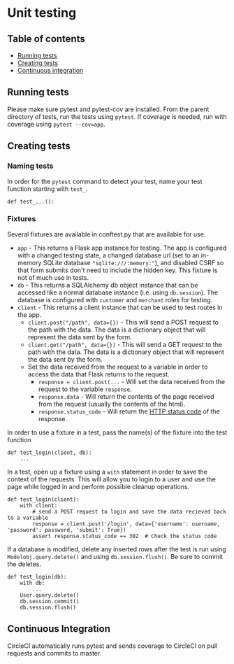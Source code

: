 # Unit testing

## Table of contents

- [Running tests](https://github.com/NathanCYee/131_project/tree/master/tests#running-tests)
- [Creating tests](https://github.com/NathanCYee/131_project/tree/master/tests#creating-tests)
- [Continuous integration](https://github.com/NathanCYee/131_project/tree/master/tests#continuous-integration)

## Running tests

Please make sure pytest and pytest-cov are installed. From the parent directory of tests, run the tests using `pytest`.
If coverage is needed, run with coverage using `pytest --cov=app`.

## Creating tests

### Naming tests

In order for the `pytest` command to detect your test, name your test function starting with `test_`.

```
def test_...():
```

### Fixtures

Several fixtures are available in conftest.py that are available for use.

- `app` - This returns a Flask app instance for testing. The app is configured with a changed testing state, a changed
  database url (set to an in-memory SQLite database `"sqlite:///:memory:"`), and disabled CSRF so that form submits
  don't need to include the hidden key. This fixture is not of much use in tests.
- `db` - This returns a SQLAlchemy db object instance that can be accessed like a normal database instance (i.e.
  using `db.session`). The database is configured with `customer` and `merchant` roles for testing.
- `client` - This returns a client instance that can be used to test routes in the app.
    - `client.post("/path", data={})` - This will send a POST request to the path with the data. The data is a
      dictionary object that will represent the data sent by the form.
    - `client.get("/path", data={})` - This will send a GET request to the path with the data. The data is a dictionary
      object that will represent the data sent by the form.
    - Set the data received from the request to a variable in order to access the data that Flask returns to the
      request.
        - `response = client.post(...` - Will set the data received from the request to the variable `response`.
        - `response.data` - Will return the contents of the page received from the request (usually the contents of the
          html).
        - `response.status_code` - Will return
          the [HTTP status code](https://developer.mozilla.org/en-US/docs/Web/HTTP/Status) of the response.

In order to use a fixture in a test, pass the name(s) of the fixture into the test function

```
def test_login(client, db):
    ...
```

In a test, open up a fixture using a `with` statement in order to save the context of the requests. This will allow you
to login to a user and use the page while logged in and perform possible cleanup operations.

```
def test_login(client):
    with client:
        # send a POST request to login and save the data recieved back to a variable
        response = client.post('/login', data={'username': username, 'password': password, 'submit': True})
        assert response.status_code == 302  # Check the status code
```

If a database is modified, delete any inserted rows after the test is run using `Modelobj.query.delete()` and
using `db.session.flush()`. Be sure to commit the deletes.

```
def test_login(db):
    with db:
        ...
    User.query.delete()
    db.session.commit()
    db.session.flush()
```

## Continuous Integration

CircleCI automatically runs pytest and sends coverage to CircleCI on pull requests and commits to master. 